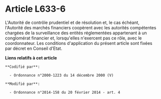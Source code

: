 # Article L633-6

L'Autorité de contrôle prudentiel et de résolution et, le cas échéant, l'Autorité des marchés financiers coopèrent avec les
autorités compétentes chargées de la surveillance des entités réglementées appartenant à un conglomérat financier et,
lorsqu'elles n'exercent pas ce rôle, avec le coordonnateur. Les conditions d'application du présent article sont fixées par
décret en Conseil d'Etat.

**Liens relatifs à cet article**

	**Codifié par**:

	  - Ordonnance n°2000-1223 du 14 décembre 2000 (V)

	**Modifié par**:

	  - Ordonnance n°2014-158 du 20 février 2014 - art. 4
